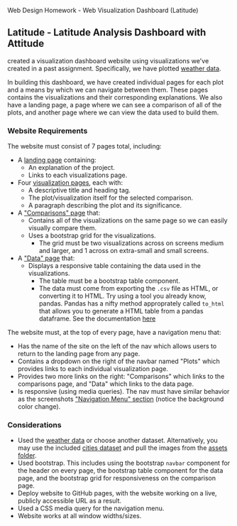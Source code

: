 Web Design Homework - Web Visualization Dashboard (Latitude)

## Latitude - Latitude Analysis Dashboard with Attitude

created a visualization dashboard website using visualizations we've created in a past assignment. Specifically, we have plotted [weather data](Resources/cities.csv).

In building this dashboard, we have created individual pages for each plot and a means by which we can navigate between them. These pages contains the visualizations and their corresponding explanations. 
We also have a landing page, a page where we can see a comparison of all of the plots, and another page where we can view the data used to build them.


### Website Requirements
The website must consist of 7 pages total, including:

* A [landing page](#landing-page) containing:
  * An explanation of the project.
  * Links to each visualizations page.
* Four [visualization pages](#visualization-pages), each with:
  * A descriptive title and heading tag.
  * The plot/visualization itself for the selected comparison.
  * A paragraph describing the plot and its significance.
* A ["Comparisons" page](#comparisons-page) that:
  * Contains all of the visualizations on the same page so we can easily visually compare them.
  * Uses a bootstrap grid for the visualizations.
    * The grid must be two visualizations across on screens medium and larger, and 1 across on extra-small and small screens.
* A ["Data" page](#data-page) that:
  * Displays a responsive table containing the data used in the visualizations.
    * The table must be a bootstrap table component.
    * The data must come from exporting the `.csv` file as HTML, or converting it to HTML. Try using a tool you already know, pandas. Pandas has a nifty method approprately called `to_html` that allows you to generate a HTML table from a pandas dataframe. See the documentation [here](https://pandas.pydata.org/pandas-docs/version/0.17.0/generated/pandas.DataFrame.to_html.html)

The website must, at the top of every page, have a navigation menu that:

* Has the name of the site on the left of the nav which allows users to return to the landing page from any page.
* Contains a dropdown on the right of the navbar named "Plots" which provides links to each individual visualization page.
* Provides two more links on the right: "Comparisons" which links to the comparisons page, and "Data" which links to the data page.
* Is responsive (using media queries). The nav must have similar behavior as the screenshots ["Navigation Menu" section](#navigation-menu) (notice the background color change).


### Considerations

* Used the [weather data](Resources/cities.csv) or choose another dataset. Alternatively, you may use the included [cities dataset](Resources/cities.csv) and pull the images from the [assets folder](Resources/assets).
* Used bootstrap. This includes using the bootstrap `navbar` component for the header on every page, the bootstrap table component for the data page, and the bootstrap grid for responsiveness on the comparison page.
* Deploy website to GitHub pages, with the website working on a live, publicly accessible URL as a result.
* Used a CSS media query for the navigation menu.
* Website works at all window widths/sizes.


